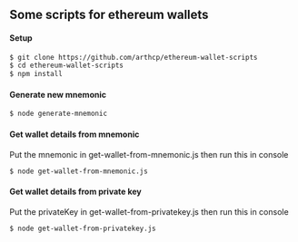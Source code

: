 ## Some scripts for ethereum wallets

#### Setup
```bash
$ git clone https://github.com/arthcp/ethereum-wallet-scripts
$ cd ethereum-wallet-scripts
$ npm install
```

#### Generate new mnemonic
```bash
$ node generate-mnemonic
```

#### Get wallet details from mnemonic
Put the mnemonic in get-wallet-from-mnemonic.js then run this in console
```bash
$ node get-wallet-from-mnemonic.js
```

#### Get wallet details from private key
Put the privateKey in get-wallet-from-privatekey.js then run this in console
```bash
$ node get-wallet-from-privatekey.js
```
